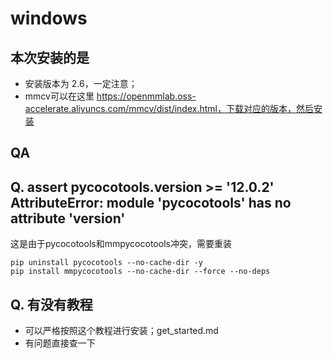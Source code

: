 

# windows

## 本次安装的是

* 安装版本为 2.6，一定注意；
* mmcv可以在这里 https://openmmlab.oss-accelerate.aliyuncs.com/mmcv/dist/index.html，下载对应的版本，然后安装

## QA

##     Q. assert pycocotools.__version__ >= '12.0.2' AttributeError: module 'pycocotools' has no attribute '__version__'

这是由于pycocotools和mmpycocotools冲突，需要重装

```
pip uninstall pycocotools --no-cache-dir -y
pip install mmpycocotools --no-cache-dir --force --no-deps
```

## Q. 有没有教程

* 可以严格按照这个教程进行安装；get_started.md
* 有问题直接查一下